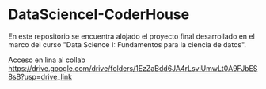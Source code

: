 # DataScienceI-CoderHouse
En este repositorio se encuentra alojado el proyecto final desarrollado en el marco del curso "Data Science I: Fundamentos para la ciencia de datos". 

Acceso en lína al collab
https://drive.google.com/drive/folders/1EzZaBdd6JA4rLsviUmwLt0A9FJbES8sB?usp=drive_link
